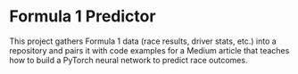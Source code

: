 # Formula 1 Predictor
This project gathers Formula 1 data (race results, driver stats, etc.) into a repository and pairs it with code examples for a Medium article that teaches how to build a PyTorch neural network to predict race outcomes.
